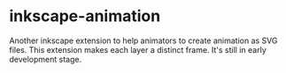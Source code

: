 inkscape-animation
==================

Another inkscape extension to help animators to create animation as SVG files. This extension makes each layer a distinct frame. It's still in early development stage.
